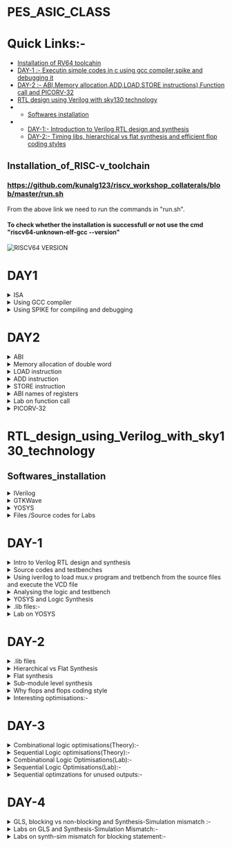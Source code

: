 # PES_ASIC_CLASS

# Quick Links:-
- [Installation of RV64 toolcahin](#Installation_of_RISC-v_toolchain)
- [DAY-1 :- Executin simple codes in c using gcc compiler,spike and debugging it](#DAY1)
- [DAY-2 :- ABI,Memory allocation,ADD,LOAD,STORE instructions),Function call and PICORV-32](#DAY2)
- [RTL design using Verilog with sky130 technology](#RTL_design_using_Verilog_with_sky130_technology)
- - [Softwares installation](#Softwares_installation)
- - [DAY-1:- Introduction to Verilog RTL design and synthesis](#DAY-1)
  - [DAY-2:- Timing libs, hierarchical vs flat synthesis and efficient flop coding styles](#DAY-2)



## Installation_of_RISC-v_toolchain
### https://github.com/kunalg123/riscv_workshop_collaterals/blob/master/run.sh
From the above link we need to run the commands in "run.sh".
#### To check whether the installation is successfull or not use the cmd "riscv64-unknown-elf-gcc --version"
![RISCV64 VERSION](https://github.com/Karthik-6362/pes_asic_class/assets/137412032/041b9ff6-d6c5-4ca8-8305-39f94465d064)
# DAY1
<details>
	<summary> ISA </summary>
	
## Instruction Set Architecture (ISA) is a set of rules and specifications that define the software-visible aspects of a computer's central processing unit (CPU). It provides a standardized interface between the hardware and the software, allowing software developers to write programs that can run on different hardware platforms without needing to know the intricate details of the underlying hardware.

</details>

<details>
	<summary> Using GCC compiler </summary>
	
### Writing a simple c code and compiling it using gcc compiler
#### Program to calculate the sum of numbers from 1 to n(taken as 5 below)

```
#include <stdio.h>
int main()
{
int i,sum=0,n=5;
for(i=1;i<=n;i++)
{
sum=sum+i;
}
printf("Sum of numbers from 1 to %d is %d",n,sum);
}

```

#### To display the code on the terminal,compile it using GCC and get the output use the following commands
```
  cat sum.c     // will display code on terminal
  gcc sum.c     // will compile the code
  ./a.out       // wil display the output
```
![WhatsApp Image 2023-08-21 at 3 48 28 PM](https://github.com/Karthik-6362/pes_asic_class/assets/137412032/c6dfb0af-1a20-4598-945c-1c288c42b741)

#### To compile the same code using riscv compiler and get output
```
  riscv64-unknown-elf-gcc -o1 -mabi=rv64i -march=rv64i -o sum.o sum.c     // compiles the code

```
##### An error occured 
![WhatsApp Image 2023-08-21 at 3 58 17 PM](https://github.com/Karthik-6362/pes_asic_class/assets/137412032/f2ec496a-aa40-47a0-b85d-1f3c7db7ce39)
##### solution changing the paths 
```
  vim ~/.bashrc
export PATH=~/riscv_toolchain/riscv64-unknown-elf-gcc-8.3.0-2019.08.0-x86_64-linux-ubuntu14/bin:$PATH
export PATH=~/riscv_toolchain/riscv64-unknown-elf-gcc-8.3.0-2019.08.0-x86_64-linux-ubuntu14/riscv64-unknown-elf/bin:$PATH
```
##### After re-running all the above commands we get the output
```
  vim ~/.bashrc
export PATH=~/riscv_toolchain/riscv64-unknown-elf-gcc-8.3.0-2019.08.0-x86_64-linux-ubuntu14/bin:$PATH
export PATH=~/riscv_toolchain/riscv64-unknown-elf-gcc-8.3.0-2019.08.0-x86_64-linux-ubuntu14/riscv64-unknown-elf/bin:$PATH
```
![WhatsApp Image 2023-08-21 at 4 02 59 PM](https://github.com/Karthik-6362/pes_asic_class/assets/137412032/36d4f0f1-f1ba-46a6-8d7e-d568712bb082)

#### Now let's open the assembly-level code of the the previously compiled code
```
  riscv64-unknown-elf-objdump -d sum.o 
  riscv64-unknown-elf-objdump -d sum.o | less 
  //The difference between the two commands is that the second command is using a Unix utility 
  called less to display the output in a paginated manner, allowing you to scroll through the 
  disassembled code one screen at a time.
```
#### using -o optimization
![WhatsApp Image 2023-08-21 at 4 23 45 PM (1)](https://github.com/Karthik-6362/pes_asic_class/assets/137412032/01ed2dc6-86bc-4cc3-b40b-b8f60c5c3a08)
#### using Ofast optimization
![WhatsApp Image 2023-08-21 at 4 24 17 PM](https://github.com/Karthik-6362/pes_asic_class/assets/137412032/388bf05e-9d4f-4a86-b562-78ef8584cc90)

</details>

<details>
<summary> Using SPIKE for compiling and debugging </summary>

## pike simulation and debugging
```
  spike -d pk sum.o //This command debugs the sum.o file 
  until pc 0 10184   // This command runs debugging unitl the 10184th line
  reg 0 sp         // This command will show us the data stored in the specifed register
  // Upon pressing ENTER the next line will be executed
```
![WhatsApp Image 2023-08-21 at 4 32 37 PM](https://github.com/Karthik-6362/pes_asic_class/assets/137412032/88d8f147-0e9e-4caa-933e-ea1c241a3532)
### We can observe that the data has changed in the register after executing
![WhatsApp Image 2023-08-21 at 4 33 11 PM](https://github.com/Karthik-6362/pes_asic_class/assets/137412032/ab1139f8-bd98-4b95-a3e8-a27f2f94113f)

##  Integer Number Representation
### RV64 :- 
- size of double word:- 64bits
- Binary number representation
- - Unsigned:- range = 0 to (2^64 - 1)
- - Signed:-   range = [positive => 0 to 2^63-1] and [negative => -1 to 2^63-1]
- - for positive numbers msb is 0
  - for negative numbers msb is 1

# LAB

## program to find out the highest and lowest values in unsigned long long int
```
#include <stdio.h>
#include <math.h>
int main(){
	unsigned long long int max = (unsigned long long int) (pow(2,64) -1);
	unsigned long long int min = (unsigned long long int) (pow(2,64) *(-1));
	printf("Minimum value is %llu\n",min);
	printf("Maximum value is %llu\n",max);
	return 0;
}
```

![WhatsApp Image 2023-08-21 at 5 43 05 PM](https://github.com/Karthik-6362/pes_asic_class/assets/137412032/c7ccd2ba-3151-4637-8fff-e127f87e0b4e)

##  program to find out the highest and lowest values in signed long long int
```
#include <stdio.h>
#include <math.h>
int main(){
	long long int max = (long long int) (pow(2,63) -1);
	long long int min = (long long int) (pow(2,63) *(-1));
	printf("Minimum value is %lld\n",min);
	printf("Maximum value is %lld\n",max);
	return 0;
}
```

![WhatsApp Image 2023-08-21 at 5 50 33 PM](https://github.com/Karthik-6362/pes_asic_class/assets/137412032/541e2979-70f0-4f47-9bed-fe89a55b56ec)

</details>

# DAY2

<details>
	<summary> ABI </summary>
	
## Application binary interface (ABI)
- The "Application Binary Interface" (ABI) in the context of RISC-V is a interface that defines how software interacts with a specific hardware platform, including aspects like function calling conventions, register usage, and data representation.
- It ensures compatibility between compiled software and different implementations of the RISC-V architecture.
  
</details>

<details>
	<summary>Memory allocation of double word</summary>
	
## Memory allocation for double word
- Double word has a size of 64 bits
- We use little endian memory addressing system
- We can directly load the data into registers (or)
- The data can be split into bits and can be stored in 8 consecutive registers

</details>

<details>
	<summary> LOAD instruction</summary>
	
## LOAD Instruction

![Screenshot 2023-08-21 182450](https://github.com/Karthik-6362/pes_asic_class/assets/137412032/13121084-9e45-439e-abc6-856aa261fb14)
- syntax:- ld rd,offset(rs)
- - ld:- it is the instruction used to load a double word.
  - the data in the address of (rs + offset) will be loaded into rd
  - Instruction Format:- ![Screenshot 2023-08-21 184551](https://github.com/Karthik-6362/pes_asic_class/assets/137412032/6f54f26b-7e84-4a55-8de2-a96d3504d317)
  - - Opcode  :-  Gives what type of instruction
    - funct3  :-  3-bit data which give the operation to be performed
    - rd      :-  Destination register
    - rs      :-  Source register

</details>

<details>
	<summary>ADD instruction </summary>\
	
## ADD Instruction

![Screenshot 2023-08-21 185014](https://github.com/Karthik-6362/pes_asic_class/assets/137412032/9327081c-577d-4774-8777-1954a3eb9d80)
- syntax:- add rd,rs1,rs2
- - ld:- Adds the data in rs1 and rs2 and stores in rd
  - Instruction format:- ![Screenshot 2023-08-21 185044](https://github.com/Karthik-6362/pes_asic_class/assets/137412032/d15dbd15-21c2-4b2d-af22-e80fa18804fe)
  - -  Opcode    :-  Gives what type of instruction
    - funct3     :-  3-bit data which give the operation to be performed
    - rd         :-  Destination register
    - rs1 & rs2  :-  Two source registers are used as there are two operands
      
</details>

<details>
	<summary> STORE instruction </summary>

## STORE instruction
![Screenshot 2023-08-21 183414](https://github.com/Karthik-6362/pes_asic_class/assets/137412032/6f683396-8b3e-4acf-8fec-fb20dd0e3158)
- syntax:- sd rs2,offset(rs1)
- - sd:- stores the data from rs2 into (offset + rs1)
  - Instruction Format:- ![Screenshot 2023-08-21 190032](https://github.com/Karthik-6362/pes_asic_class/assets/137412032/b355c806-44df-460b-9040-3b0ac1898a56)
 
</details>

<details>
<summary>ABI names of registers </summary>

## Registers and their ABI names
![php5Rx2Fk](https://github.com/Karthik-6362/pes_asic_class/assets/137412032/60291646-4ba4-4e67-8bbe-7ae39a6cdca5)

</details>

<details>
<summary> Lab on function call </summary>

# LAB
## Using function call and simulating a different algo based code

.c file:- 
```
#include<stdio.h>


extern int load( int x,int y);

int main(){
	int result=0;
	int count=9;
	result=load(0x0,count+1);
	printf("the sum is %d\n",result);
}
```

.s file:- 
```
	.section .text
.global load
.type load, @function

load:
	add a4,a0,zero
	add a2,a0,a1
	add a3,a0,zero
	
loop:	add a4,a3,a4
	addi a3,a3,1
	blt a3,a2,loop
	add a0,a4,zero
	ret
```

## Compilation and output
![WhatsApp Image 2023-08-21 at 7 44 10 PM](https://github.com/Karthik-6362/pes_asic_class/assets/137412032/2f5183d8-1a46-4a60-926b-8366d6586a68)

### Assembly-level code:-
![WhatsApp Image 2023-08-21 at 7 38 53 PM](https://github.com/Karthik-6362/pes_asic_class/assets/137412032/e8d2b5a4-2471-490b-ab2c-9801889eb104)

</details>

<details>
<summary>PICORV-32 </summary>

# PICORV32 :- It is an open-source RISC-V compatible CPU core that is designed to be small, simple, and efficient and implement RISC's instrucion sets.

![Pcorv32](https://github.com/Karthik-6362/pes_asic_class/assets/137412032/4a5be9a5-8372-40cb-8fd9-431169fd83f4)

![picorv32 file](https://github.com/Karthik-6362/pes_asic_class/assets/137412032/80125716-87fc-42d1-8c79-d6f4e2368352)
 </details>

 # RTL_design_using_Verilog_with_sky130_technology
 
 ## Softwares_installation
 <details>
	 <summary>IVerilog</summary>
	 
  ### commands to install Iverilog 
  ```
sudo apt install iverilog
```
  ### Version of IVerilog installed
  ![IVerilog version](https://github.com/Karthik-6362/pes_asic_class/assets/137412032/9a03cef5-4adf-4d15-8ea9-b616ace91f5b)

</details>

 <details>
	 <summary>GTKWave</summary>

  ### commands to install GTKWave
  ```
sudo apt install gtkwave
```
### Version of GTKWave installed 
![gtkwave installation](https://github.com/Karthik-6362/pes_asic_class/assets/137412032/24ea3809-72e8-4af8-9df0-52fc947a1c25)

 </details>
 
 <details>
	 <summary>YOSYS </summary>

  ### Commands used to install YOSYS'
  ```
git clone https://github.com/YosysHQ/yosys.git
cd yosys
sudo apt install make
sudo apt-get update
sudo apt-get install build-essential clang bison flex  libreadline-dev gawk tcl-dev libffi-dev git  graphviz xdot pkg-config python3 libboost-system-dev libboost-python-dev libboost-filesystem-dev zlib1g-dev
make config-gcc
make
```
### Version of YOSYS installed
![yosys installation](https://github.com/Karthik-6362/pes_asic_class/assets/137412032/3aca747f-fa5a-470c-a320-cc985eb708a9)

 </details>

 <details>
	 <summary>Files /Source codes for Labs</summary>
	 
### commands used to install these 
```
git clone https://github.com/kunalg123/vsdflow.git
cd vsdflow
chmod 777 opensource_eda_tool_install.sh
./opensource_eda_tool_install.sh 
```
![Installation of required source codes](https://github.com/Karthik-6362/pes_asic_class/assets/137412032/8ff1a821-0cc4-4afe-a0ce-b79872d585ec)

 </details>

# DAY-1
 
 <details>
 <summary>Intro to Verilog RTL design and synthesis  </summary>
	 
 ### Simulator  :- Tool(IVerilog) used to check/verify a design whenever the inputs change.
 ### Design     :- Set of verilog codes that have intended functionality.
 ### Testbench  :- Setup of applying stimulus to the design and verify the accuracy of the design.
![testbench](https://github.com/Karthik-6362/pes_asic_class/assets/137412032/3f438a46-8756-4143-b648-19ab7bf0a589)
### IVerilog based simulation flow :- 
![iverilog based system flow](https://github.com/Karthik-6362/pes_asic_class/assets/137412032/3174e610-0ffa-4d71-86b4-f01f9b58677b)
- Based on the changes in the inputs the output will be manipulated depending on the design.
- A vcd (Value Change Dump format) file will be generated.
- To view this vcd file we use gtkwave tool which displays the outut.

</details>

<details>
	<summary>Source codes and testbenches</summary>
	
### Commands used 
```
git clone https://github.com/kunalg123/sky130RTLDesignAndSynthesisWorkshop
```
![image](https://github.com/Karthik-6362/pes_asic_class/assets/137412032/01ccefe5-524f-4373-b096-6d7358d8760a)

</details>

<details>
	<summary> Using iverilog to load mux.v program and tretbench from the source files and execute the VCD file</summary>
	
### Commands used:- 
```
// get intp the folder containing the verilog code and the testbench files
iverilog good_mux.v tb_good_mux.v
./a.out // This will generate the VSD file
gtkwave tb_good_mux.vsd // This will open up the waveform based on the testbench
```
### Executing the a.out and .vcd files:-
![Executing the a out and vcd file on gtkwave](https://github.com/Karthik-6362/pes_asic_class/assets/137412032/7dcc88ec-edf7-43c6-b9e3-41becee2523c)

### gtkwave output :-
![Output of gtkwave for good_mux](https://github.com/Karthik-6362/pes_asic_class/assets/137412032/111c7454-ed1b-4f03-9123-cb333e678102)

</details>

<details>
	<summary>Analysing the logic and testbench</summary>

 ### good_mux.v:- 
 ![good_mux v](https://github.com/Karthik-6362/pes_asic_class/assets/137412032/920f7672-2ea6-4d9f-a4dc-20b3bc964bf5)

 ### tb_good_mux.v:- 
 - $dumpfile("tb_good_mux.vcd"); // This instructs the simulator to generate a .vcd file which can be used on GTKWave to view the out[ut waveforms.
 ![tb_good_mux v](https://github.com/Karthik-6362/pes_asic_class/assets/137412032/fd539d05-c0a4-492c-9b19-ee0e949be5ec)


</details>

<details>
	<summary>YOSYS and Logic Synthesis</summary>
 
### YOSYS setup:- 
![YOSYS setup](https://github.com/Karthik-6362/pes_asic_class/assets/137412032/5edd408a-fb91-4252-9ebe-307d19856b6b)

- The design file and the .lib files are applied to YOSYS to get a synthesised output(netlist)
- read_verilog:- used to read the design
- read_liberty:- used to read the library files
- write_verilog:- used on netlist file to get netlist

### Veifying the synthesis:-
![Verify the synthesus](https://github.com/Karthik-6362/pes_asic_class/assets/137412032/db9309df-4c2f-41f9-a314-3973345cd399)

- the same .tb file can be used here along with the netlist file generated
- RTL design:- Behavioural representation of the required design (in VHDL)
- Synthesis:- Converting RTL into gate level/netlist
- Synthesiszer:- (YOSYS) converts RTL into netlist

</details>

<details>
	<summary>.lib files:- </summary>

 - It consists of all the standard library files(collection of logical modules and all gates of different delays)
 - Why gates of different delays:-
 - - To satisfy the timing delays of different combinational logics
   - T_clk > T_cq_A + T_comb + T_setup_b (we need fast gates here)
   - T_hold < Tcq_A + T_comb (need slow gates)

</details>

<details>
	<summary>Lab on YOSYS </summary>

 ### We read the .lib and design diles on yosys to get the netlist output
### Commands used:- 
```
read_liberty -lib /path to .lib file
read_verilog good_mux.v
synth -top module_name
abc -liberty /path to .lib file/
show
write_verilog -noattr good_mux_netlist.v
!gvim good_mux_netlist.v
```
- read_liberty -lib /path to .lib file/   // It reads all the components in the .lib file
- read_verilog good_mux.v             // This will read the desgn verilog file
- - ![Execution of read liberty and  read verilog](https://github.com/Karthik-6362/pes_asic_class/assets/137412032/5eba649d-2a0a-459b-927d-0aa53e0b1818)
- synth -top module_name    // This will synthesis the module specified
- - ![Output of synth -top](https://github.com/Karthik-6362/pes_asic_class/assets/137412032/05462979-f72b-4625-8423-af16fc5f7ee8)
- abc -liberty /path to .lib file/   // This will generate the netlist file based on the .lib file mentioned
- - ![Execution of abc -liberty ](https://github.com/Karthik-6362/pes_asic_class/assets/137412032/b0733448-6835-4cd0-bcda-4c232e764ee6)
- show   // Used to see the synthesised output / netlist
- - ![Synthesized output of good_mux](https://github.com/Karthik-6362/pes_asic_class/assets/137412032/83091349-a6e2-4031-b015-45482d71bc0e)
- write_verilog -noattr good_mux_netlist.v // This command writes the netlist into the specifies file
- !gvim good_mux_netlist.v  // This command will display the netlist.v file
- - ![Netlist representation of the mux](https://github.com/Karthik-6362/pes_asic_class/assets/137412032/8e666e9f-79f1-41e1-870b-c5cfc23675fd)
  
</details>


# DAY-2

<details>
	<summary>.lib files </summary>

## commands used in terminal :- 
```
gvim /path to the .lib file/
```
## commands used in vim:-
```
syn off // Switches off the highlighting of the syntax
se un  // used to enable the line numbers
/cell  // used to find a word cell
vsp   // Opens another window of the same file
```
it contains:- 
- Conditions of PVT(Pressure Voltage Temperature) for proper working
- Default values/units
- - time_unit : "1ns";
  - voltage_unit : "1V";
  - leakage_power_unit : "1nW";
  - current_unit : "1mA";
  - pulling_resistance_unit : "1kohm";
  - capacitive_load_unit(1.0000000000, "pf");
  - default_operating_conditions : "tt_025C_1v80";
- Standard cells
- Leakage powers of all the cells for different inputs
- About the technology("CMOS")
- 

## .lib file:- 
![image](https://github.com/Karthik-6362/pes_asic_class/assets/137412032/d1c0aadb-6cef-4fab-a7a9-738635e677ea)

## Different versions of the and2 gate:- 

### and2_0:-
![and2_0](https://github.com/Karthik-6362/pes_asic_class/assets/137412032/f51956e2-5536-49c5-bead-3d4a07af4b8f)

### and2_2:- 
![and2_2](https://github.com/Karthik-6362/pes_asic_class/assets/137412032/03ab1e2b-1467-45dc-8abb-bf9a07600df5)

### and2_4:-
![image](https://github.com/Karthik-6362/pes_asic_class/assets/137412032/e4d5275d-7e0a-4591-a89c-a35658d59a48)

### Observation:- 
- In terms of area and power :- and2_4 > and2_2 >and2_0
- Wider cells occupy high area and consume high power and the delay is low
- smaller cells occupy low area and consume low power and the delay is high   

</details>


<details>
	<summary>Hierarchical vs Flat Synthesis </summary>

 ## Synthesizing a module named multiple_modules.v using /YOSYS
 - It contains two sub-modules
 - ![Multiple_modules v](https://github.com/Karthik-6362/pes_asic_class/assets/137412032/ffa7add0-f537-4075-b6be-a2ad4564c822)

## command used:- 
```
read_liberty -lib /path to .lib file/    // reads the .lib file onto YOSYS
read_verilog multiple_modules.v          // reads the .v file specified
synth -top multiple-modules              // synthesizes the design by taking specified module as top module  
abc -liberty /path to .lib file/         // links the .lib file to the design
show                                     // displays the synthesized design
write_verilog -noattr multiple_modules_hier.v    // writes the netlist into the specified file 
!gvim multiple_modules_hier.v            // displays the netlist file
```
 ## Opening YOSYS and reading the .lib file:- 
 ![Openig YOSYS and reading liberty files](https://github.com/Karthik-6362/pes_asic_class/assets/137412032/5a15e800-70c3-4c3b-a4bd-039531a33344)

## Reading the moltiple_modules.v file on YOSYS:-
![reading the file onto yosys](https://github.com/Karthik-6362/pes_asic_class/assets/137412032/ffd41d13-4c03-4617-9c32-c7c225df6459)

## Using synth command to synthesize the design:-
![Synthesis1 of of the file](https://github.com/Karthik-6362/pes_asic_class/assets/137412032/8e1161bb-86d6-4137-a782-7f6552f95ad5)

![Synthesis2 of of the file](https://github.com/Karthik-6362/pes_asic_class/assets/137412032/7e3dcc6f-bfc2-486d-a397-4f69d9bd790d)

## Linking the .lib file to the design:-
![Linking  lib with design](https://github.com/Karthik-6362/pes_asic_class/assets/137412032/59c0eea0-b330-474f-bb04-8c547b118898)
  
## Synthesized output:- 
![Synthesizes output of the design](https://github.com/Karthik-6362/pes_asic_class/assets/137412032/09d1dc75-9565-435d-ac31-741890270149)

## Using write_verilog to write the netlist:- 
![Using write_verilog to write the netlist](https://github.com/Karthik-6362/pes_asic_class/assets/137412032/6ff263a1-cc1b-4174-a357-60581bf9b17a)

## The output netlist:- 
![Netlist_1](https://github.com/Karthik-6362/pes_asic_class/assets/137412032/c0ba177d-7a18-4763-9d41-6b158e7e515c)
![Netlist_2](https://github.com/Karthik-6362/pes_asic_class/assets/137412032/5b30983e-0d01-4172-85cf-6fbcbcf861bf)

## Expected v/s synthesized design:- 
![Theory](https://github.com/Karthik-6362/pes_asic_class/assets/137412032/9293f26d-182d-4229-aafd-d016be6ae579)

## Observations:- 
- The synthesized and the expected design are different because the expected uses PMOS stacking which is not prefferable
- Using de-morgans law we can verify the design.
- The netlist file contains the hierarchy as mentioned in the design file.
- In the netlist file one NAND gate and two inverters are used instaed of using a and gate & or gate as specified in the design


</details>


<details>
	<summary>Flat synthesis </summary>

 ## Flat synthesis:- 
 - Using the command " flatten " to flatten the hierarchy and directly initialize the required modules under the main module.
 - Does not preserve hierarchy.
 
```
commands used:- 
read_liberty -lib /path to .lib file/    // reads the .lib file onto YOSYS
read_verilog multiple_modules.v          // reads the .v file specified
synth -top multiple-modules              // synthesizes the design by taking specified module as top module  
abc -liberty /path to .lib file/         // links the .lib file to the design
flatten                                  // It flattens the hierarchy
show                                     // displays the synthesized design
write_verilog -noattr multiple_modules_flat.v    // writes the netlist into the specified file 
!gvim multiple_modules_flat.v            // displays the netlist file```
```

## Commands execution:- 
![image](https://github.com/Karthik-6362/pes_asic_class/assets/137412032/f2599e97-d266-4f63-8a2a-835bb389368c)

## Synthesized output:- 
![Synthesized output](https://github.com/Karthik-6362/pes_asic_class/assets/137412032/73dcf440-d035-4312-ba0e-195d69c5098d)

## Output netlist:- 
![Netlist code](https://github.com/Karthik-6362/pes_asic_class/assets/137412032/ff3f9863-59a8-417a-9e49-faab5ea5c447)

## Observations:- 

- If the flatten command is used then the hierarchy is not preserved.
- There is no seperate modules for and & or sub-modules.
- The netlist of the sub-modules are written into the main module. 

 </details>


<details>
	<summary>Sub-module level synthesis  </summary>

- It is synthesizing each submodule seperately and then stiching to form the entire design.
- It is used when we have multiple instances if the same module in the design,so that the netlist can be reused.
- When the size of the design is too high,then we divide the design into sub-modules and  the synthesize it.
- Syntax:- synth -top /module-name/    // The module name specified will be synthesized.
 
 ## Commands used:- 
 ```
read_liberty -lib /path to .lib file/    // reads the .lib file onto YOSYS
read_verilog multiple_modules.v          // reads the .v file specified
synth -top sub_module1              // synthesizes the design by taking specified module as top module  
abc -liberty /path to .lib file/         // links the .lib file to the design
show                                     // displays the synthesized design
write_verilog -noattr multiple_modules_submodule1.v    // writes the netlist into the specified file 
!gvim multiple_modules_submodule1.v            // displays the netlist file

```

## Cmds execution:-
![Cmds](https://github.com/Karthik-6362/pes_asic_class/assets/137412032/1ff1fb87-44a9-4b95-b13e-e5eb3e31c898)

## Synthesis of sub_module1:-
![and(sub-module1) synth](https://github.com/Karthik-6362/pes_asic_class/assets/137412032/8f04faf3-68fe-4f26-82c3-e949efeb4e65)

## Synthesized output:- 
![sub-module1 synthesized op](https://github.com/Karthik-6362/pes_asic_class/assets/137412032/e7328536-0181-4e20-aadb-47ac3164ae57)

## synthesis of sub_module2:-
![or(sub-module2) synth](https://github.com/Karthik-6362/pes_asic_class/assets/137412032/ce6f2d6c-4246-42b9-9813-12924e006903)

## Synthesized output:- 
![sub-module2 synthesized op](https://github.com/Karthik-6362/pes_asic_class/assets/137412032/0c3e8906-df7d-4cc6-ac0a-3b494c4c2bc3)


</details>


<details>
	<summary>Why flops and flops coding style </summary>

## WHY Flops:-
- Beacuse the combinational logic in series can cause glitches.
- To store the intermediate values during execution.
- Keep the glitching values of the combinational logic away from on another.Even though the input of the flop is glitching the output of the flop will be stable
- Higher the number of comb logics, the glitches will be carrued forward so it produces outputs.
- Sync flop:- It will have both reset and clk in the sensitivity list.
- ASync flop:- It will have only clk in the sensitivity list. 
- In the example below for the b=values of a,b,c as (0,0,1) and (1,1,0) we should get an output of 1, but in this case we get the som glitched output in between.

![IMG_20230831_200528](https://github.com/Karthik-6362/pes_asic_class/assets/137412032/9eba71be-b785-4a1b-997a-9e68702a9ba5)

<details>
	<summary>Async reset:-</summary>

- Irrespective of the clk if the reset it turned to 1(posedge) the output will be set to 0.
- After the reset it turned dowm to 0 the output copies the data on every posedge of clk.
### Cmds used:- 
```
// For wave output:-
gvim dff_asyncres.v                     // Displays the code.
iverilog dff_asyncres.v tb_asyncres.v   // Compile sthe code.
./a.out                                 // Generates the .vcd(value change dump file)
gtkwave tb_dff_asyncres.vcd             // Produces the wave output.
  
```
```
// For the synthesis:-
yosys                                    // Opems yosys 
read_liberty -lib /path to .lib file/    // Reads the liberty files onto yosys
read_verilog dff_asyncres.v              // Reads the verilog file onto yosys
synth -top asyncres                      // Synthesizes the module name mentioned considering it as top module
dfflibmap -liberty /path to .lib file/   // Maps the flops library to the design
abc -liberty /Path to .lib file/         // Generates the netlist
show                                     // Displays the synthes=ized output /netlist
```


### Code:- 
![image](https://github.com/Karthik-6362/pes_asic_class/assets/137412032/ff35d66f-2fdb-4a3a-9895-e497d69ffee7)

### GTKWave output:- 
![image](https://github.com/Karthik-6362/pes_asic_class/assets/137412032/7f0b3fba-fffa-428c-8fda-3e6c6bdd6258)

### Synthesized output:- 
![Synthesized](https://github.com/Karthik-6362/pes_asic_class/assets/137412032/fdba80ee-b402-4037-a131-2616cbdd9205)

</details>

<details>
	<summary>Async set:-</summary>

 - Irrespective of the clk if the set it turned to 1(posedge) the output will be 1.
- After the set it turned down to 0 the output copies the data on every posedge of clk.

### Cmds used:- 
```
// For wave output:-
gvim dff_async_set.v                      // Displays the code.
iverilog dff_async_set.v tb_async_set.v   // Compile sthe code.
./a.out                                   // Generates the .vcd(value change dump file)
gtkwave tb_dff_async_set.vcd               // Produces the wave output.
  
```
```
// For the synthesis:-
yosys                                     // Opems yosys 
read_liberty -lib /path to .lib file/     // Reads the liberty files onto yosys
read_verilog dff_async_set.v              // Reads the verilog file onto yosys
synth -top async_set                      // Synthesizes the module name mentioned considering it as top module
dfflibmap -liberty /path to .lib file/    // Maps the flops library to the design
abc -liberty /Path to .lib file/          // Generates the netlist
show                                      // Displays the synthes=ized output /netlist
```

### Code:- 
![code](https://github.com/Karthik-6362/pes_asic_class/assets/137412032/2ab9d175-81cb-4f73-ac06-f7748051eb9f)

### GTKwave output:-
![wave](https://github.com/Karthik-6362/pes_asic_class/assets/137412032/cc2e6e86-88f3-4887-8726-12252692afd1)

### Synthesized output:-
![Synthesized](https://github.com/Karthik-6362/pes_asic_class/assets/137412032/b2947553-7fe5-4df9-bce2-b32770b78202)


</details>


<details>
	<summary>Sync reset:- </summary>

- If the reset is 1, then the value of q will be updated to 0 on the posedge of the clk.
- If the reset is 0, then at every posedge of the clk the value of d will be copied to q.

### Cmds used:- 
```
// For wave output:-
gvim dff_syncres.v                     // Displays the code.
iverilog dff_syncres.v tb_syncres.v   // Compile sthe code.
./a.out                                 // Generates the .vcd(value change dump file)
gtkwave tb_dff_syncres.vcd             // Produces the wave output.
  
```
```
// For the synthesis:-
yosys                                    // Opems yosys 
read_liberty -lib /path to .lib file/    // Reads the liberty files onto yosys
read_verilog dff_syncres.v              // Reads the verilog file onto yosys
synth -top syncres                      // Synthesizes the module name mentioned considering it as top module
dfflibmap -liberty /path to .lib file/   // Maps the flops library to the design
abc -liberty /Path to .lib file/         // Generates the netlist
show                                     // Displays the synthes=ized output /netlist
```


### Code:- 
![code](https://github.com/Karthik-6362/pes_asic_class/assets/137412032/0fe6661f-e80a-4898-a8d3-e560f4fcd2fd)

### GTKWave output:- 
![wave](https://github.com/Karthik-6362/pes_asic_class/assets/137412032/1e945e7d-2111-4d7b-9bcf-de30f0b577a5)

### Synthesized output:-
![Synthesized](https://github.com/Karthik-6362/pes_asic_class/assets/137412032/4cb91371-479a-49cb-a41c-e5ceb2622a53)

</details>

</details>


<details>
	<summary>Interesting optimisations:-  </summary>

<details>
<summary>Analyzing y=a*2 </summary>
	
 - If a is a 3-bit input and y is a 4-bit output then the output is just appending 0 at the LSB of the binary value of a.
 - The expected optimisation is using a multiplier with one input as a and the other as 2.
 - Similarly for multiplying with 4(2^2) it is appending 2 zeros at LSB.
 - If it we multiply by 8(2^3) then 3 zeros are appended.
 - ![IMG_20230902_193724](https://github.com/Karthik-6362/pes_asic_class/assets/137412032/cc3260ff-8359-45ef-9215-8dcb83651ad9)


### code:-
![image](https://github.com/Karthik-6362/pes_asic_class/assets/137412032/f68981a4-e4f0-4aaa-a925-02b9117f0b3b)

### There are 0 cells mapped:- 
![Cells](https://github.com/Karthik-6362/pes_asic_class/assets/137412032/bdefcf86-1663-4799-8398-3bb25087d46c)

### abc command returns "there is nothing to map" 
![abc not reqd as there is nothing to map](https://github.com/Karthik-6362/pes_asic_class/assets/137412032/893233dd-57e0-4cd8-804f-1862dacce9a3)

### Netlist generated:- 
![image](https://github.com/Karthik-6362/pes_asic_class/assets/137412032/5d234de5-2999-4bf1-b0f5-cc87b881f445)

### Synthesized output:- 
![Synthesized output](https://github.com/Karthik-6362/pes_asic_class/assets/137412032/3073e3e5-fbf0-4de4-8796-e6be02429e85)

</details>

<details>
	<summary>Analyzing y=a*9</summary>

- If a is a 3-bit input and y is a 6-bit output then the output is just appending a at the LSB of the binary value of a.
- The expected optimisation is using a multiplier with one input as a and the other as 9.
- From the previous case (a*8) o/p is known.
- ![IMG_20230902_195837](https://github.com/Karthik-6362/pes_asic_class/assets/137412032/c48410c5-5372-4e8c-a157-2164d82dc72d)


### code:- 
 ![code](https://github.com/Karthik-6362/pes_asic_class/assets/137412032/8f10c3fa-f8b2-4d34-b5dd-eeccb6b35eeb)

### No cells are mapped:- 
![no cells used](https://github.com/Karthik-6362/pes_asic_class/assets/137412032/c7590443-2a13-4682-99ed-8c381b900a77)

### Netlist generated:- 
![netlist](https://github.com/Karthik-6362/pes_asic_class/assets/137412032/c429cc26-f262-42bb-9a70-5fb17ce4557a)

### Synthesized output:-
![Synthesized output](https://github.com/Karthik-6362/pes_asic_class/assets/137412032/3bf24f01-915a-4875-815a-ec968fbef24e)

</details>

</details>


# DAY-3

<details>
	<summary>Combinational logic optimisations(Theory):-  </summary>

- Constant Propogation:-
- - Conseidering a input to the logic to be constant there by the output is optmised.
  - Comsider that Y=((AB)+c)' is the circuit and A is assumed to be a constant 0.
  - The output gets optmised to c'
  - ![comb const pgn](https://github.com/Karthik-6362/pes_asic_class/assets/137412032/65c237cb-c35e-403d-81da-ddff0c5fa022)

- Boolean logic optimisation:-
- - Having a boolean expression of the output and then optimising it.
  - Using techniques like k-map and quine Mckluskey algorithms.
  -  ![comb bool opt](https://github.com/Karthik-6362/pes_asic_class/assets/137412032/7f7f02e7-c7f8-4718-98c0-fbc77bdb1589)

</details> 

<details>
	<summary>Sequential Logic optimisations(Theory):- </summary>

- Basic:-
- - Sequential constant propagation:-
  - Making a input constant, such that irrespective of the clk and reset we get the output as 0.
  - Not possible when we use set as the output will be 1 when set=1.
  - ![seq cosnt pgn](https://github.com/Karthik-6362/pes_asic_class/assets/137412032/fa3caba2-3cef-44e7-8504-ef497195bee0)
  - ![seq const pgn1](https://github.com/Karthik-6362/pes_asic_class/assets/137412032/d1b57cd5-7dc3-4975-92c7-a71a82d0b29f)

- Advance:-
- - State Optimisations:- Optimising the unused states of a block/fsm to make the best design.
  - Cloning:- Optimising the florr plan such that the block which is used to run further many blocks can be cloned so that the delay gets reduced between the blocks.
  - Retiming:- Splitting the combinational logic between two flops amon themselves such that the clk signal is utilized to its capacity and the freq of operation is reduced. 
  
</details>

<details>
	<summary>Combinational Logic Optimisations(Lab):- </summary>

 ### opt_check:-

 #### Code:- 
 ![code](https://github.com/Karthik-6362/pes_asic_class/assets/137412032/f78f56c5-7b20-42d1-9a56-42b4a98d37b5)

#### Cells used:- 
![cells](https://github.com/Karthik-6362/pes_asic_class/assets/137412032/91a9126a-e164-4451-b215-65ac75490658)

#### opt_clean -purge
![Used to perform optimisations](https://github.com/Karthik-6362/pes_asic_class/assets/137412032/34c38c9a-6843-43df-8002-2deecf7269ca)

#### Synthesized output
![Synthesized output](https://github.com/Karthik-6362/pes_asic_class/assets/137412032/a23adfca-8390-4699-9e0d-bd5ae0765836)


### opt_check2:-

#### Code:-
![code](https://github.com/Karthik-6362/pes_asic_class/assets/137412032/d9d3fa36-ddc8-4dd0-a6ff-526831d85d41) 

#### Cells used:- 
![cells](https://github.com/Karthik-6362/pes_asic_class/assets/137412032/9c315899-fc47-4d59-9205-443add669eeb)

#### Synthesized output:-
![Synthesized output](https://github.com/Karthik-6362/pes_asic_class/assets/137412032/9e3810e9-d87d-4c6a-a3d7-855b6003aa9e)


### opt_check3:-

#### Code:-
![code](https://github.com/Karthik-6362/pes_asic_class/assets/137412032/03bd81c0-55bd-42e4-a3d4-c0123e227fff)
 
#### Cells used:- 
![cells](https://github.com/Karthik-6362/pes_asic_class/assets/137412032/0485c9ce-4cf1-4a86-b764-cef810e505f2)

#### Synthesized output:-
![Synthesized output](https://github.com/Karthik-6362/pes_asic_class/assets/137412032/1863eba3-04d5-4ae5-a12f-11221ed79c98)


</details>

<details>
	<summary>Sequential Logic Optimisations(Lab):-  </summary>

### dff_const1:- 

#### Code:- 
![code](https://github.com/Karthik-6362/pes_asic_class/assets/137412032/803eb366-c43c-4312-a8a2-2c4027660f49)

#### Cells:- 
![cells](https://github.com/Karthik-6362/pes_asic_class/assets/137412032/5d944b60-e4b7-46cb-94c9-394bfef819d4)

#### Wave Output:-
- ![wave ( op depends on clk)](https://github.com/Karthik-6362/pes_asic_class/assets/137412032/689515b3-3bf2-4ed9-bd90-08471796f762)
- The output depends on the clk.

#### Synthesized Output:- 
- ![Synth op](https://github.com/Karthik-6362/pes_asic_class/assets/137412032/fe222ae5-052a-4397-bbae-0e50caddd502)
- A inverter is used as we have given a high reset but the standard cells have active low reset.


### dff_const2:- 

#### Code:- 
![code](https://github.com/Karthik-6362/pes_asic_class/assets/137412032/7cdac6d7-59cd-4c26-9c9a-fe667473012c)

#### Cells:- 
![cells](https://github.com/Karthik-6362/pes_asic_class/assets/137412032/14f6ef1b-58e5-4fd7-ba3c-988c3a787352)

#### Wave output:- 
- Irrespective of the clk and reset the output is 1.
- ![wave](https://github.com/Karthik-6362/pes_asic_class/assets/137412032/4ae27f6c-7456-431c-a74c-2a53bead1534)

#### Synthesized Output:- 
![synth op](https://github.com/Karthik-6362/pes_asic_class/assets/137412032/1b58eae2-f2f3-4d69-bd5a-9da476942e89)

### dff_const3:- 

#### code:- 
![code](https://github.com/Karthik-6362/pes_asic_class/assets/137412032/c53e9edb-2fb1-43d9-8eee-b8db63583d1e)

#### Cells:- 
![cells](https://github.com/Karthik-6362/pes_asic_class/assets/137412032/21af0961-438d-48bf-8984-633bc3e7985f)

#### Wave output:- 
- ![wave(The q becomes for 0 clk cycle and remains 1 for all other cycles)](https://github.com/Karthik-6362/pes_asic_class/assets/137412032/9e54a4a6-fca0-445b-8911-af0343ac5bba)
- The q becomes for 0 clk cycle and remains 1 for all other cycles

#### Synthesized Output:- 
- ![image](https://github.com/Karthik-6362/pes_asic_class/assets/137412032/03aed9af-457e-4e2b-b7da-f824cb27fb33)
- The flops were not optimised.

</details>

<details>
	<summary>Sequential optimzations for unused outputs:-  </summary>

### Counter_opt:- 
- The values count[1] and count[2] are not used in the primary outputs so they are not synthesized.
#### Code:- 
![code](https://github.com/Karthik-6362/pes_asic_class/assets/137412032/676b0138-2fed-4caf-b431-8cc264051a87)

#### Cells:- 
![cells](https://github.com/Karthik-6362/pes_asic_class/assets/137412032/e7e21c71-4642-4135-9ead-54f59335cbbc)

#### Synthesized output:-
- ![Synth op](https://github.com/Karthik-6362/pes_asic_class/assets/137412032/008a2c47-fc6e-4057-9531-bb328977beba)
- The output is optimised to a toggling like structure on every clk cycle.

### Counter_opt2:- 
- We need all the bits count because we are using all of them .
- In the previous case the unused outputs were ptimised including their flipflops

#### Code:- 
![image](https://github.com/Karthik-6362/pes_asic_class/assets/137412032/14f2371e-6096-456e-a1b2-140741ae8d41)

#### Cells:- 
![image](https://github.com/Karthik-6362/pes_asic_class/assets/137412032/d6b2d9c2-0820-4c37-be94-7b1fee4b9d0b)

#### Synthesized output:-
![image](https://github.com/Karthik-6362/pes_asic_class/assets/137412032/d3747a19-27cd-448e-aa91-d6f799e2f0d1)

</details>

# DAY-4

<details>
	<summary>GLS, blocking vs non-blocking and Synthesis-Simulation mismatch :-</summary>

 ## GLS(Gate Level Simulation):- 
 - Running the testbench on the netlist generated.
 - Netlist is logically same to the RTL design.
 - Same testbench can be used as the design is same.

## Why GLS:- 
- Verify the logical correctness of the design after stnthesis.
- Ensure that the timing of the design is met(Can be done only is GLS is run with delay annotations).

## GLS using iverilog
![Gate level simulation](https://github.com/Karthik-6362/pes_asic_class/assets/137412032/41e29e88-5e7a-427c-b4da-fe579ad6f3dd)

## Synthesis and simulation synthesis:- 
- Used ti check whether the netlist is true representation of the design.
- There are 3 reasons for mismatch:-
- - Missing sensitivity list.
  - Blocking and Non-blocking assignments.
  - Non standard verilog coding.

### Missing sensitivity list:- 
- Consider the following code:- 
	```
	module mux(
	input i0,input i1,input sel,ouput reg y);
	always@(sel)
	begin
	if(sel)
	       y=i1;
	else
	       y=i0;
	end 
	endmodule
	```
- In the above code i1 and i2 are not icluded in the sensi list.
- This will lead to improper functionality of the design as it will not respond to the changes in i1 and i2

### Blocking and Non-blocking assignments:- 
- Blocking statements:-
- - Using "  =  " for assign statements.
  - Statements are executed in order which they are written.

- Non-Blocking statements:-
- - Using "  <=  " for assign stetements.
  - The instructions are executed parallely.
  - All the RHS part is evaluated first and then assigned to the LHS part.

- Consider the code below:-
  ```
  	module code (input clk,input reset,input d,output regq);
	reg q0;
	always@(posedge clk,posedge reset)
	begin
	if(reset)
	begin
	   q0=1'b0;
	   q=1'b0;
	end
	else
	begin
                // Case1        //  2nd case:- 
  		q=qo;           //  q0=d;
                qo=d;           //  q=q0; 
	end 
	endmodule
  ```
- Case1:- Since the statements are executed in order q0 value wil be assigned to q but, the value of d will be assigned to q0.So, we get 2 flops.
- Case2:- The value assigned for q will be updated value of q0.So,we get 1 flop.

## Caveats With Blocking Statements:- 
- Conisder the following code:-
```
	module mux(
	input i0,input i1,input sel,ouput reg y);
	always@(*)
	begin
	       y=q0 & c;
	       q0=a|b;
	end 
	endmodule
```
- The value of Y is calculated first so thw q0 utilised is the previous one.
- So, a flop exists to delay the o/p by one cycle.
- There is a mismatch b/w the simulation and the synthesis.
- The synthesized o/p will be a and gate followed by an or gate
- Conisder the following code:-
```
	module mux(
	input i0,input i1,input sel,ouput reg y);
	always@(*)
	begin
	       q0=a|b;
               y=q0 & c;
	end 
	endmodule
```
- In this case q0 value is first calculated and then used to calculate Y.
- Ther will no simulation and synthesis errors.


</details>

</details>

<details>
	<summary> Labs on GLS and Synthesis-Simulation Mismatch:- </summary>

### Ternary_operator_mux:- 

#### Code:-
 ![code](https://github.com/Karthik-6362/pes_asic_class/assets/137412032/c0126e76-4206-4642-9480-a999d11188a9)

#### Cells:- 
![cells](https://github.com/Karthik-6362/pes_asic_class/assets/137412032/7c1aadfe-8114-430b-ab00-debe4d6ef863)

#### Wave of RTL:- 
![wave](https://github.com/Karthik-6362/pes_asic_class/assets/137412032/f8d2a991-fbcc-4d63-aebf-7db8ebde8c80)

#### Wave of GLS:- 
![Wave for gls(netlist simulation)](https://github.com/Karthik-6362/pes_asic_class/assets/137412032/0fb2a85d-a459-4358-9407-16de2db253f2)

#### Netlist:- 
![Netlist](https://github.com/Karthik-6362/pes_asic_class/assets/137412032/b72fb38f-9386-4873-9ed9-8ac74dd62d93)

#### Synthesized output:- 
![Synth op](https://github.com/Karthik-6362/pes_asic_class/assets/137412032/6e5109e1-d643-4c2e-b591-8c738c989bd8)


### Bad_mux:- 

#### Code:- 
![code](https://github.com/Karthik-6362/pes_asic_class/assets/137412032/41d7f92f-047c-4bc4-9bc1-d0a9c053928f)

#### Cells:- 
![Cells](https://github.com/Karthik-6362/pes_asic_class/assets/137412032/41506d7c-c91d-444f-9172-35c4636492bf)

#### Wave of RTL:-
![wave](https://github.com/Karthik-6362/pes_asic_class/assets/137412032/341b8317-a668-474a-a024-b27c6f43ff3b)

#### Wave of GLS:- 
![Wave for gls(netlist simulation)](https://github.com/Karthik-6362/pes_asic_class/assets/137412032/20f3e445-c0d6-46eb-9053-30595ea33ec5)

#### Netlist:- 
![netlist](https://github.com/Karthik-6362/pes_asic_class/assets/137412032/7d84b456-e127-4306-9261-ad34d9d56aa2)

#### Observations:- 
- The output is not sensing the changes in the inputs i1 and 12.
- The simulation and synthesis outputs are different.
- Missing sensitivity list causes the the mux to not perform properly.

</details>


<details>
	<summary> Labs on synth-sim mismatch for blocking statement:- </summary>

#### Code:-
![code](https://github.com/Karthik-6362/pes_asic_class/assets/137412032/418d983b-2fbf-445c-af60-a0e99a2a7466)

- The present valuie of C is anded with the previous values of A|B.
- But our expextation is that is takes only present values
- The Value of X taken in calculation of D is the previous values.

#### Wave output of RTL simulation:- 
![RTL simulation wave](https://github.com/Karthik-6362/pes_asic_class/assets/137412032/fa2950dc-c455-4586-a85f-0517339c9207)

#### 
</details>























